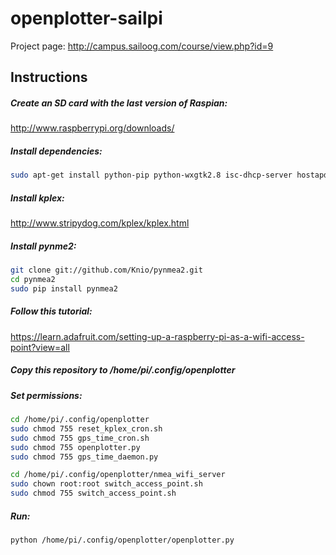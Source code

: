 openplotter-sailpi
==================
Project page: http://campus.sailoog.com/course/view.php?id=9

Instructions
------------

##### Create an SD card with the last version of Raspian:
http://www.raspberrypi.org/downloads/

##### Install dependencies:
```sh
sudo apt-get install python-pip python-wxgtk2.8 isc-dhcp-server hostapd
```

##### Install kplex:
http://www.stripydog.com/kplex/kplex.html

##### Install pynme2:
```sh
git clone git://github.com/Knio/pynmea2.git
cd pynmea2
sudo pip install pynmea2
```
##### Follow this tutorial:
https://learn.adafruit.com/setting-up-a-raspberry-pi-as-a-wifi-access-point?view=all

##### Copy this repository to /home/pi/.config/openplotter

##### Set permissions:
```sh
cd /home/pi/.config/openplotter
sudo chmod 755 reset_kplex_cron.sh
sudo chmod 755 gps_time_cron.sh
sudo chmod 755 openplotter.py
sudo chmod 755 gps_time_daemon.py

cd /home/pi/.config/openplotter/nmea_wifi_server
sudo chown root:root switch_access_point.sh
sudo chmod 755 switch_access_point.sh
```
##### Run:
```sh
python /home/pi/.config/openplotter/openplotter.py
```



